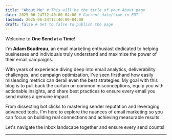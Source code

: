 ```yaml
---
title: "About Me" # This will be the title of your About page
date: 2025-06-24T12:40:00-04:00 # Current date/time in EDT
lastmod: 2025-06-24T12:40:00-04:00
draft: false # Set to false to publish the page
---
```


Welcome to **One Send at a Time**!

I'm **Adam Boudreau**, an email marketing enthusiast dedicated to helping businesses and individuals truly understand and maximize the power of their email campaigns.

With years of experience diving deep into email analytics, deliverability challenges, and campaign optimization, I've seen firsthand how easily misleading metrics can derail even the best strategies. My goal with this blog is to pull back the curtain on common misconceptions, equip you with actionable insights, and share best practices to ensure every email you send makes a genuine impact.

From dissecting bot clicks to mastering sender reputation and leveraging advanced tools, I'm here to explore the nuances of email marketing so you can focus on building real connections and achieving measurable results.

Let's navigate the inbox landscape together and ensure every send counts!

---
